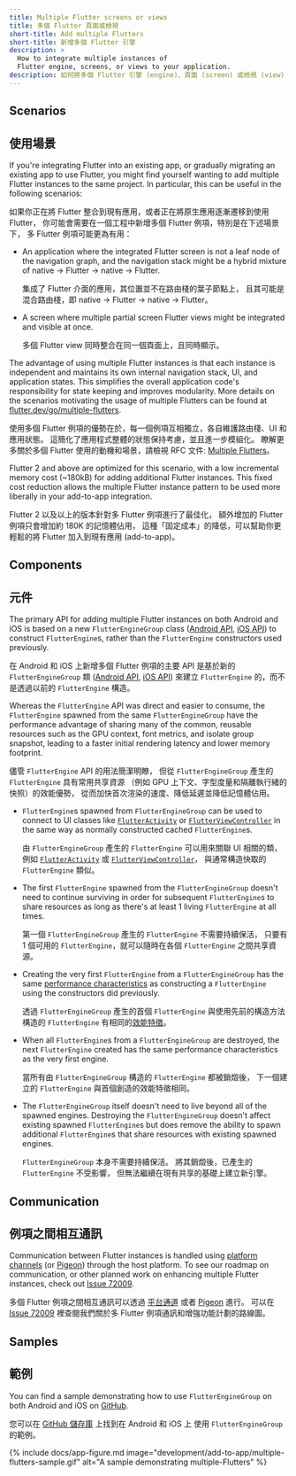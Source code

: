 ```yaml
---
title: Multiple Flutter screens or views
title: 多個 Flutter 頁面或檢視
short-title: Add multiple Flutters
short-title: 新增多個 Flutter 引擎
description: >
  How to integrate multiple instances of 
  Flutter engine, screens, or views to your application.
description: 如何將多個 Flutter 引擎 (engine)、頁面 (screen) 或檢視 (view) 新增到你的應用中（實驗性）。
---
```


## Scenarios

## 使用場景

If you're integrating Flutter into an existing app,
or gradually migrating an existing app to use Flutter,
you might find yourself wanting to add multiple
Flutter instances to the same project.
In particular, this can be useful in the
following scenarios:

如果你正在將 Flutter 整合到現有應用，或者正在將原生應用逐漸遷移到使用 Flutter，
你可能會需要在一個工程中新增多個 Flutter 例項，特別是在下述場景下，
多 Flutter 例項可能更為有用：

* An application where the integrated Flutter screen is not a leaf node of
  the navigation graph, and the navigation stack might be a hybrid mixture of
  native -> Flutter -> native -> Flutter.

  集成了 Flutter 介面的應用，其位置並不在路由棧的葉子節點上，
  且其可能是混合路由棧，即 native -> Flutter -> native -> Flutter。

* A screen where multiple partial screen Flutter views might be integrated
  and visible at once.

  多個 Flutter view 同時整合在同一個頁面上，且同時顯示。

The advantage of using multiple Flutter instances is that each
instance is independent and maintains its own internal navigation
stack, UI, and application states. This simplifies the overall application code's
responsibility for state keeping and improves modularity. More details on the
scenarios motivating the usage of multiple Flutters can be found at
[flutter.dev/go/multiple-flutters][].

使用多個 Flutter 例項的優勢在於，每一個例項互相獨立，各自維護路由棧、UI 和應用狀態。
這簡化了應用程式整體的狀態保持考慮，並且進一步模組化。
瞭解更多關於多個 Flutter 使用的動機和場景，請檢視
RFC 文件: [Multiple Flutters](https://files.flutter-io.cn/flutter-design-docs/Multiple_Flutters.pdf)。

Flutter 2 and above are optimized for this scenario, with a low incremental
memory cost (~180kB) for adding additional Flutter instances. This fixed cost
reduction allows the multiple Flutter instance pattern to be used more liberally
in your add-to-app integration.

Flutter 2 以及以上的版本針對多 Flutter 例項進行了最佳化，
額外增加的 Flutter 例項只會增加約 180K 的記憶體佔用，
這種「固定成本」的降低，可以幫助你更輕鬆的將 Flutter 加入到現有應用 (add-to-app)。

## Components

## 元件

The primary API for adding multiple Flutter instances on both Android and iOS
is based on a new `FlutterEngineGroup` class ([Android API][], [iOS API][])
to construct `FlutterEngine`s, rather than the `FlutterEngine`
constructors used previously.

在 Android 和 iOS 上新增多個 Flutter 例項的主要 API
是基於新的 `FlutterEngineGroup` 類 ([Android API][], [iOS API][])
來建立 `FlutterEngine` 的，而不是透過以前的 `FlutterEngine` 構造。

Whereas the `FlutterEngine` API was direct and easier to consume, the
`FlutterEngine` spawned from the same `FlutterEngineGroup` have the performance
advantage of sharing many of the common, reusable resources such as the GPU
context, font metrics, and isolate group snapshot, leading to a faster initial
rendering latency and lower memory footprint.

儘管 `FlutterEngine` API 的用法簡潔明瞭，
但從 `FlutterEngineGroup` 產生的 `FlutterEngine` 具有常用共享資源
（例如 GPU 上下文、字型度量和隔離執行緒的快照）的效能優勢，
從而加快首次渲染的速度、降低延遲並降低記憶體佔用。

* `FlutterEngine`s spawned from `FlutterEngineGroup` can be used to
   connect to UI classes like [`FlutterActivity`][] or [`FlutterViewController`][]
   in the same way as normally constructed cached `FlutterEngine`s.

  由 `FlutterEngineGroup` 產生的 `FlutterEngine` 可以用來關聯 UI 相關的類，
  例如 [`FlutterActivity`][] 或 [`FlutterViewController`][]，
  與通常構造快取的 `FlutterEngine` 類似。

* The first `FlutterEngine` spawned from the `FlutterEngineGroup` doesn't need
  to continue surviving in order for subsequent `FlutterEngine`s to share
  resources as long as there's at least 1 living `FlutterEngine` at all
  times.

  第一個 `FlutterEngineGroup` 產生的 `FlutterEngine` 不需要持續保活，
  只要有 1 個可用的 `FlutterEngine`，就可以隨時在各個 `FlutterEngine` 之間共享資源。

* Creating the very first `FlutterEngine` from a `FlutterEngineGroup` has
  the same [performance characteristics][] as constructing a
  `FlutterEngine` using the constructors did previously.

  透過 `FlutterEngineGroup` 產生的首個 `FlutterEngine` 與使用先前的構造方法構造的
  `FlutterEngine` 有相同的[效能特徵][performance characteristics]。

* When all `FlutterEngine`s from a `FlutterEngineGroup` are destroyed, the next
  `FlutterEngine` created has the same performance characteristics as the very
  first engine.

  當所有由 `FlutterEngineGroup` 構造的 `FlutterEngine` 都被銷燬後，
  下一個建立的 `FlutterEngine` 與首個創造的效能特徵相同。

* The `FlutterEngineGroup` itself doesn't need to live beyond all of the spawned
  engines. Destroying the `FlutterEngineGroup` doesn't affect existing spawned
  `FlutterEngine`s but does remove the ability to spawn additional
  `FlutterEngine`s that share resources with existing spawned engines.

  `FlutterEngineGroup` 本身不需要持續保活。
  將其銷燬後，已產生的 `FlutterEngine` 不受影響，
  但無法繼續在現有共享的基礎上建立新引擎。

## Communication

## 例項之間相互通訊

Communication between Flutter instances is handled using [platform channels][]
(or [Pigeon][]) through the host platform. To see our roadmap on communication,
or other planned work on enhancing multiple Flutter instances, check out
[Issue 72009][].

多個 Flutter 例項之間相互通訊可以透過 [平台通道][platform channels] 或者 [Pigeon][] 進行。
可以在 [Issue 72009][] 裡查閱我們關於多 Flutter 例項通訊和增強功能計劃的路線圖。

## Samples

## 範例

You can find a sample demonstrating how to use `FlutterEngineGroup`
on both Android and iOS on [GitHub][].

您可以在 [GitHub 儲存庫][GitHub] 上找到在 Android 和 iOS 上
使用 `FlutterEngineGroup` 的範例。

{% include docs/app-figure.md image="development/add-to-app/multiple-flutters-sample.gif" alt="A sample demonstrating multiple-Flutters" %}

[GitHub]: {{site.repo.samples}}/tree/main/add_to_app/multiple_flutters
[`FlutterActivity`]: {{site.api}}/javadoc/io/flutter/embedding/android/FlutterActivity.html
[`FlutterViewController`]: {{site.api}}/objcdoc/Classes/FlutterViewController.html
[performance characteristics]: {{site.url}}/add-to-app/performance
[flutter.dev/go/multiple-flutters]: {{site.url}}/go/multiple-flutters
[Issue 72009]: {{site.repo.flutter}}/issues/72009
[Pigeon]: {{site.pub}}/packages/pigeon
[platform channels]: {{site.url}}/platform-integration/platform-channels
[Android API]: https://cs.opensource.google/flutter/engine/+/master:shell/platform/android/io/flutter/embedding/engine/FlutterEngineGroup.java
[iOS API]: https://cs.opensource.google/flutter/engine/+/master:shell/platform/darwin/ios/framework/Headers/FlutterEngineGroup.h
